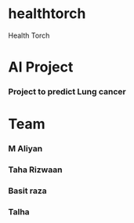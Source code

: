 # healthtorch
 Health Torch

# AI Project
### Project to predict Lung cancer
# Team
### M Aliyan
### Taha Rizwaan
### Basit raza
### Talha

